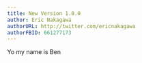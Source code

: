```yaml
---
title: New Version 1.0.0
author: Eric Nakagawa
authorURL: http://twitter.com/ericnakagawa
authorFBID: 661277173
---
```


Yo my name is Ben